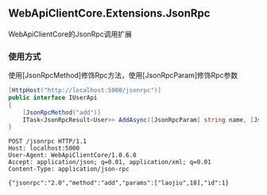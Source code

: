## WebApiClientCore.Extensions.JsonRpc　　　　　　　　　　　　　　　
WebApiClientCore的JsonRpc调用扩展

### 使用方式
使用[JsonRpcMethod]修饰Rpc方法，使用[JsonRpcParam]修饰Rpc参数

```c#
[HttpHost("http://localhost:5000/jsonrpc")]
public interface IUserApi 
{
    [JsonRpcMethod("add")]
    ITask<JsonRpcResult<User>> AddAsync([JsonRpcParam] string name, [JsonRpcParam] int age, CancellationToken token = default);
}
```

```
POST /jsonrpc HTTP/1.1
Host: localhost:5000
User-Agent: WebApiClientCore/1.0.6.0
Accept: application/json; q=0.01, application/xml; q=0.01
Content-Type: application/json-rpc

{"jsonrpc":"2.0","method":"add","params":["laojiu",18],"id":1}
```